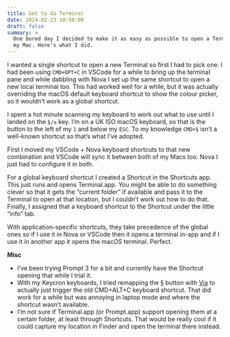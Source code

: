 ```yaml
---
title: Get to da Terminal
date: 2024-02-23 10:50:00
draft: false
summary: >
  One bored day I decided to make it as easy as possible to open a Terminal on 
  my Mac. Here’s what I did.
---
```


I wanted a single shortcut to open a new Terminal so first I had to pick one. I had been using `CMD+OPT+C` in VSCode for a while to bring up the terminal pane and while dabbling with Nova I set up the same shortcut to open a new local terminal too. This had worked well for a while, but it was actually overriding the macOS default keyboard shortcut to show the colour picker, so it wouldn’t work as a global shortcut.

I spent a hot minute scanning my keyboard to work out what to use until I landed on the `§/±` key. I’m on a UK ISO macOS keyboard, so that is the button to the left of my `1` and below my `ESC`. To my knowledge `CMD+§` isn’t a well-known shortcut so that’s what I’ve adopted.

First I moved my VSCode + Nova keyboard shortcuts to that new combination and VSCode will sync it between both of my Macs too. Nova I just had to configure it in both.

For a global keyboard shortcut I created a Shortcut in the Shortcuts app. This just runs and opens Terminal.app. You might be able to do something clever so that it gets the “current folder” if available and pass it to the Terminal to open at that location, but I couldn’t work out how to do that. Finally, I assigned that a keyboard shortcut to the Shortcut under the little “info” tab.

With application-specific shortcuts, they take precedence of the global ones so if I use it in Nova or VSCode then it opens a terminal in-app and if I use it in another app it opens the macOS terminal. Perfect.

**Misc**

 - I’ve been trying Prompt 3 for a bit and currently have the Shortcut opening that while I trial it.
 - With my Keycron keyboards, I tried remapping the § button with [Via](https://usevia.app/) to actually just trigger the old CMD+ALT+C keyboard shortcut. That did work for a while but was annoying in laptop mode and where the shortcut wasn’t available.
 - I’m not sure if Terminal.app (or Prompt.app) support opening them at a certain folder, at least through Shortcuts. That would be really cool if it could capture my location in Finder and open the terminal there instead.
